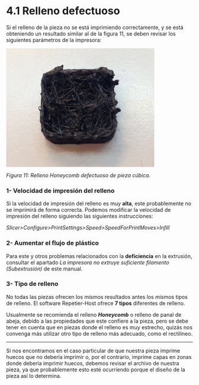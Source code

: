 # 4.1 Relleno defectuoso

Si el relleno de la pieza no se está imprimiendo correctamente, y se está obteniendo un resultado similar al de la figura 11, se deben revisar los siguientes parámetros de la impresora:

<img src="Infill.jpg" alt="infill" height="320" width="400" align="middle">

*Figura 11: Relleno Honeycomb defectuoso de pieza cúbica.*
### 1- Velocidad de impresión del relleno

Si la velocidad de impresión del relleno es muy **alta**, este probablemente no se imprimirá de forma correcta. Podemos modificar la velocidad de impresión del relleno siguiendo las siguientes instrucciones:

*Slicer>Configure>PrintSettings>Speed>SpeedForPrintMoves>Infill*


### 2- Aumentar el flujo de plástico

Para este y otros problemas relacionados con la **deficiencia** en la extrusión, consultar el apartado *La impresora no extruye suficiente filamento (Subextrusión)* de este manual.


### 3- Tipo de relleno

No todas las piezas ofrecen los mismos resultados antes los mismos tipos de relleno. El software Repetier-Host ofrece **7 tipos** diferentes de relleno. 

Usualmente se recomienda el relleno ***Honeycomb*** o relleno de panal de abeja, debido a las propiedades que este confiere a la pieza, pero se debe tener en cuenta que en piezas donde el relleno es muy estrecho, quizás nos convenga más utilizar otro tipo de relleno más adecuado, como el rectilineo.



---

Si nos encontramos en el caso particular de que nuestra pieza imprime huecos que no debería imprimir o, por el contrario, imprime capas en zonas donde debería imprimir huecos, debemos revisar el archivo de nuestra pieza, ya que probablemente esto esté ocurriendo porque el diseño de la pieza así lo determina.